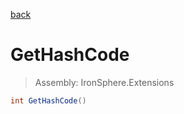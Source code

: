 ﻿

[back](/IronSphere.Extensions/types/EnumerableExtension)

# GetHashCode

> Assembly: IronSphere.Extensions

```csharp
int GetHashCode()
```



 